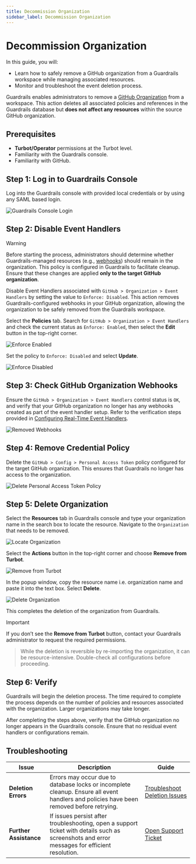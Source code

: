```yaml
---
title: Decommission Organization
sidebar_label: Decommission Organization
---
```


# Decommission Organization

In this guide, you will:

- Learn how to safely remove a GitHub organization from a Guardrails workspace while managing associated resources.
- Monitor and troubleshoot the event deletion process.

Guardrails enables administrators to remove a [GitHub Organization](https://docs.github.com/en/organizations/collaborating-with-groups-in-organizations/about-organizations) from a workspace. This action deletes all associated policies and references in the Guardrails database but **does not affect any resources** within the source GitHub organization.

## Prerequisites

- **Turbot/Operator** permissions at the Turbot level.
- Familiarity with the Guardrails console.
- Familiarity with GitHub.

## Step 1: Log in to Guardrails Console

Log into the Guardrails console with provided local credentials or by using any SAML based login.

![Guardrails Console Login](/images/docs/guardrails/guides/github/decommission/guardrails-console-login.png)

## Step 2: Disable Event Handlers

> [!WARNING]
> Before starting the process, administrators should determine whether Guardrails-managed resources (e.g., [webhooks](https://docs.github.com/en/webhooks/about-webhooks)) should remain in the organization. This policy is configured in Guardrails to facilitate cleanup. Ensure that these changes are applied **only to the target GitHub organization**.

Disable Event Handlers associated with `GitHub > Organization > Event Handlers` by setting the value to `Enforce: Disabled`. This action removes Guardrails-configured webhooks in your GitHub organization, allowing the organization to be safely removed from the Guardrails workspace.

Select the **Policies** tab. Search for `GitHub > Organization > Event Handlers` and check the current status as `Enforce: Enabled`, then select the **Edit** button in the top-right corner.

![Enforce Enabled](/images/docs/guardrails/guides/github/decommission/current-setting-enforce-enabled.png)

Set the policy to `Enforce: Disabled` and select **Update**.

![Enforce Disabled](/images/docs/guardrails/guides/github/decommission/enforce-disabled.png)

## Step 3: Check GitHub Organization Webhooks

Ensure the `GitHub > Organization > Event Handlers` control status is `OK`, and verify that your GitHub organization no longer has any webhooks created as part of the event handler setup. Refer to the verification steps provided in [Configuring Real-Time Event Handlers](/guardrails/docs/guides/github/real-time-events#step-5-verify).

![Removed Webhooks](/images/docs/guardrails/guides/github/decommission/removed-webhooks.png)


## Step 4: Remove Credential Policy

Delete the `GitHub > Config > Personal Access Token` policy configured for the target GitHub organization. This ensures that Guardrails no longer has access to the organization.

![Delete Personal Access Token Policy](/images/docs/guardrails/guides/github/decommission/delete-github-config-pat-policy.png)


## Step 5: Delete Organization

Select the **Resources** tab in Guardrails console and type your organization name in the search box to locate the resource. Navigate to the `Organization` that needs to be removed.

![Locate Organization](/images/docs/guardrails/guides/github/decommission/locate-organization.png)

Select the **Actions** button in the top-right corner and choose **Remove from Turbot**.

![Remove from Turbot](/images/docs/guardrails/guides/github/decommission/remove-from-turbot.png)

In the popup window, copy the resource name i.e. organization name and paste it into the text box. Select **Delete**.

![Delete Organization](/images/docs/guardrails/guides/github/decommission/delete-organization.png)

This completes the deletion of the organization from Guardrails.

> [!IMPORTANT]
> If you don’t see the **Remove from Turbot** button, contact your Guardrails administrator to request the required permissions.

> While the deletion is reversible by re-importing the organization, it can be resource-intensive. Double-check all configurations before proceeding.


## Step 6: Verify

Guardrails will begin the deletion process. The time required to complete the process depends on the number of policies and resources associated with the organization. Larger organizations may take longer.

After completing the steps above, verify that the GitHub organization no longer appears in the Guardrails console. Ensure that no residual event handlers or configurations remain.


## Troubleshooting

| **Issue**              | **Description**                                                                                                                            | **Guide**                                                                                   |
|-------------------------|--------------------------------------------------------------------------------------------------------------------------------------------|---------------------------------------------------------------------------------------------|
| **Deletion Errors**     | Errors may occur due to database locks or incomplete cleanup. Ensure all event handlers and policies have been removed before retrying.    | [Troubleshoot Deletion Issues](/guardrails/docs/github/troubleshooting#deletion-errors)     |
| **Further Assistance**  | If issues persist after troubleshooting, open a support ticket with details such as screenshots and error messages for efficient resolution. | [Open Support Ticket](https://support.turbot.com)                                           |